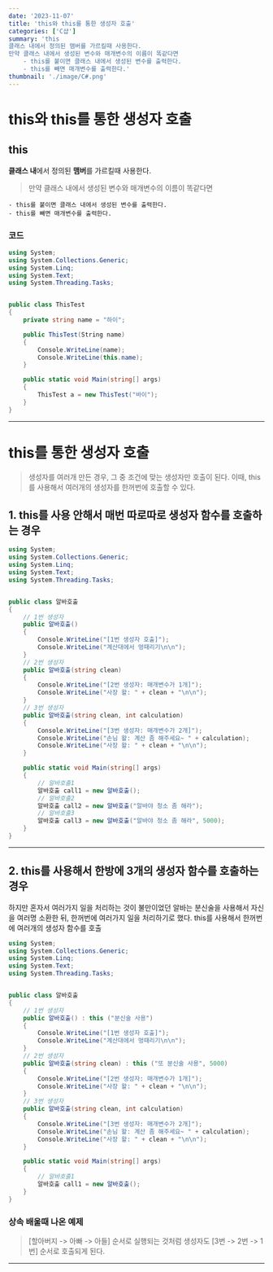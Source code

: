 ```yaml
---
date: '2023-11-07'
title: 'this와 this를 통한 생성자 호출'
categories: ['C샵']
summary: 'this
클래스 내에서 정의된 맴버를 가르킬때 사용한다.
만약 클래스 내에서 생성된 변수와 매개변수의 이름이 똑같다면
	- this를 붙이면 클래스 내에서 생성된 변수를 출력한다.
	- this를 빼면 매개변수를 출력한다.'
thumbnail: './image/C#.png'
---
```


# this와 this를 통한 생성자 호출

## this

**클래스 내**에서 정의된 **맴버**를 가르킬때 사용한다.

> 만약 클래스 내에서 생성된 변수와 매개변수의 이름이 똑같다면

    - this를 붙이면 클래스 내에서 생성된 변수를 출력한다.
    - this를 빼면 매개변수를 출력한다.

### 코드

```csharp
using System;
using System.Collections.Generic;
using System.Linq;
using System.Text;
using System.Threading.Tasks;


public class ThisTest
{
    private string name = "하이";

    public ThisTest(String name)
    {
        Console.WriteLine(name);
        Console.WriteLine(this.name);
    }

    public static void Main(string[] args)
    {
        ThisTest a = new ThisTest("바이");
    }
}

```

---

# this를 통한 생성자 호출

> 생성자를 여러개 만든 경우, 그 중 조건에 맞는 생성자만 호출이 된다.
> 이때, this를 사용해서 여러개의 생성자를 한꺼번에 호출할 수 있다.

## 1. this를 사용 안해서 매번 따로따로 생성자 함수를 호출하는 경우

```csharp
using System;
using System.Collections.Generic;
using System.Linq;
using System.Text;
using System.Threading.Tasks;


public class 알바호출
{
    // 1번 생성자
    public 알바호출()
    {
        Console.WriteLine("[1번 생성자 호출]");
        Console.WriteLine("계산대에서 멍때리기\n\n");
    }
    // 2번 생성자
    public 알바호출(string clean)
    {
        Console.WriteLine("[2번 생성자: 매개변수가 1개]");
        Console.WriteLine("사장 왈: " + clean + "\n\n");
    }
    // 3번 생성자
    public 알바호출(string clean, int calculation)
    {
        Console.WriteLine("[3번 생성자: 매개변수가 2개]");
        Console.WriteLine("손님 왈: 계산 좀 해주세요~ " + calculation);
        Console.WriteLine("사장 왈: " + clean + "\n\n");
    }

    public static void Main(string[] args)
    {
        // 알바호출1
        알바호출 call1 = new 알바호출();
        // 알바호출2
        알바호출 call2 = new 알바호출("알바야 청소 좀 해라");
        // 알바호출3
        알바호출 call3 = new 알바호출("알바야 청소 좀 해라", 5000);
    }
}
```

---

## 2. this를 사용해서 한방에 3개의 생성자 함수를 호출하는 경우

하지만 혼자서 여러가지 일을 처리하는 것이 불만이었던 알바는
분신술을 사용해서 자신을 여러명 소환한 뒤, 한꺼번에 여러가지 일을 처리하기로 했다.
this를 사용해서 한꺼번에 여러개의 생성자 함수를 호출

```csharp
using System;
using System.Collections.Generic;
using System.Linq;
using System.Text;
using System.Threading.Tasks;


public class 알바호출
{
    // 1번 생성자
    public 알바호출() : this ("분신술 사용")
    {
        Console.WriteLine("[1번 생성자 호출]");
        Console.WriteLine("계산대에서 멍때리기\n\n");
    }
    // 2번 생성자
    public 알바호출(string clean) : this ("또 분신술 사용", 5000)
    {
        Console.WriteLine("[2번 생성자: 매개변수가 1개]");
        Console.WriteLine("사장 왈: " + clean + "\n\n");
    }
    // 3번 생성자
    public 알바호출(string clean, int calculation)
    {
        Console.WriteLine("[3번 생성자: 매개변수가 2개]");
        Console.WriteLine("손님 왈: 계산 좀 해주세요~ " + calculation);
        Console.WriteLine("사장 왈: " + clean + "\n\n");
    }

    public static void Main(string[] args)
    {
        // 알바호출1
        알바호출 call1 = new 알바호출();
    }
}
```

### 상속 배울때 나온 예제

> [할아버지 -> 아빠 -> 아들] 순서로 실행되는 것처럼
> 생성자도 [3번 -> 2번 -> 1번] 순서로 호출되게 된다.

---
